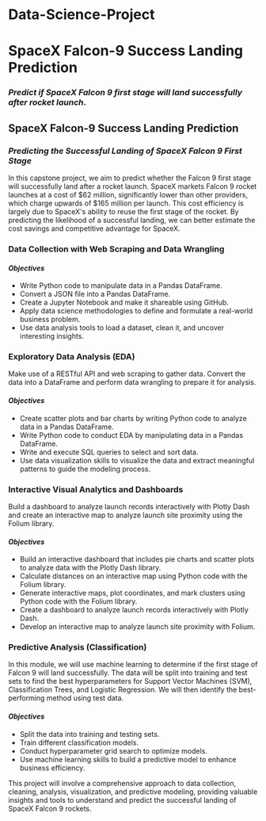 # Data-Science-Project
# SpaceX Falcon-9 Success Landing Prediction
### _Predict if SpaceX Falcon 9 first stage will land successfully after rocket launch_.

## SpaceX Falcon-9 Success Landing Prediction
### _Predicting the Successful Landing of SpaceX Falcon 9 First Stage_

In this capstone project, we aim to predict whether the Falcon 9 first stage will successfully land after a rocket launch. SpaceX markets Falcon 9 rocket launches at a cost of $62 million, significantly lower than other providers, which charge upwards of $165 million per launch. This cost efficiency is largely due to SpaceX's ability to reuse the first stage of the rocket. By predicting the likelihood of a successful landing, we can better estimate the cost savings and competitive advantage for SpaceX.

### Data Collection with Web Scraping and Data Wrangling
#### _Objectives_
- Write Python code to manipulate data in a Pandas DataFrame.
- Convert a JSON file into a Pandas DataFrame.
- Create a Jupyter Notebook and make it shareable using GitHub.
- Apply data science methodologies to define and formulate a real-world business problem.
- Use data analysis tools to load a dataset, clean it, and uncover interesting insights.

### Exploratory Data Analysis (EDA)
Make use of a RESTful API and web scraping to gather data. Convert the data into a DataFrame and perform data wrangling to prepare it for analysis.
#### _Objectives_
- Create scatter plots and bar charts by writing Python code to analyze data in a Pandas DataFrame.
- Write Python code to conduct EDA by manipulating data in a Pandas DataFrame.
- Write and execute SQL queries to select and sort data.
- Use data visualization skills to visualize the data and extract meaningful patterns to guide the modeling process.

### Interactive Visual Analytics and Dashboards
Build a dashboard to analyze launch records interactively with Plotly Dash and create an interactive map to analyze launch site proximity using the Folium library.
#### _Objectives_
- Build an interactive dashboard that includes pie charts and scatter plots to analyze data with the Plotly Dash library.
- Calculate distances on an interactive map using Python code with the Folium library.
- Generate interactive maps, plot coordinates, and mark clusters using Python code with the Folium library.
- Create a dashboard to analyze launch records interactively with Plotly Dash.
- Develop an interactive map to analyze launch site proximity with Folium.

### Predictive Analysis (Classification)
In this module, we will use machine learning to determine if the first stage of Falcon 9 will land successfully. The data will be split into training and test sets to find the best hyperparameters for Support Vector Machines (SVM), Classification Trees, and Logistic Regression. We will then identify the best-performing method using test data.
#### _Objectives_
- Split the data into training and testing sets.
- Train different classification models.
- Conduct hyperparameter grid search to optimize models.
- Use machine learning skills to build a predictive model to enhance business efficiency.

This project will involve a comprehensive approach to data collection, cleaning, analysis, visualization, and predictive modeling, providing valuable insights and tools to understand and predict the successful landing of SpaceX Falcon 9 rockets.
